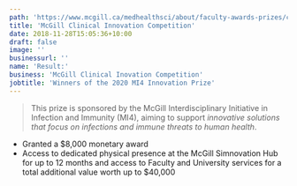```yaml
---
path: 'https://www.mcgill.ca/medhealthsci/about/faculty-awards-prizes/clic/2019-2020-competition'
title: 'McGill Clinical Innovation Competition'
date: 2018-11-28T15:05:36+10:00
draft: false
image: ''
businessurl: ''
name: 'Result:'
business: 'McGill Clinical Inovation Competition'
jobtitle: 'Winners of the 2020 MI4 Innovation Prize'
---
```


> This prize is sponsored by the McGill Interdisciplinary Initiative in Infection and Immunity (MI4), aiming to support _innovative solutions that focus on infections and immune threats to human health_.

* Granted a $8,000 monetary award
* Access to dedicated physical presence at the McGill Simnovation Hub for up to 12 months and access to Faculty and University services for a total additional value worth up to $40,000
